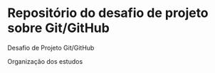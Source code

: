# Repositório do desafio de projeto sobre Git/GitHub

Desafio de Projeto Git/GitHub

Organização dos estudos
